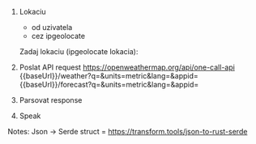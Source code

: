 1. Lokaciu
    - od uzivatela
    - cez ipgeolocate

    Zadaj lokaciu (ipgeolocate lokacia):

3. Poslat API request https://openweathermap.org/api/one-call-api
    {{baseUrl}}/weather?q=<CITY>&units=metric&lang=<LANGUAGE>&appid=<API KEY>
    {{baseUrl}}/forecast?q=<CITY>&units=metric&lang=<LANGUAGE>&appid=<API KEY>

4. Parsovat response
5. Speak

Notes:
Json -> Serde struct = https://transform.tools/json-to-rust-serde
